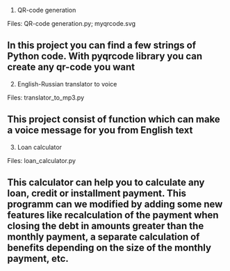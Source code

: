 1. QR-code generation

Files:
QR-code generation.py; myqrcode.svg

In this project you can find a few strings of Python code. With pyqrcode library you can create any qr-code you want
---

2. English-Russian translator to voice

Files:
translator_to_mp3.py

This project consist of function which can make a voice message for you from English text
---

3. Loan calculator

Files:
loan_calculator.py

This calculator can help you to calculate any loan, credit or installment payment. This programm can we modified by adding some new features like recalculation of 
the payment when closing the debt in amounts greater than the monthly payment, a separate calculation of benefits depending on the size of the monthly payment, etc.
---